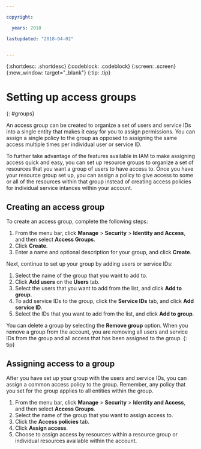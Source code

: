 ```yaml
---

copyright:

  years: 2018

lastupdated: "2018-04-02"


---
```


{:shortdesc: .shortdesc}
{:codeblock: .codeblock}
{:screen: .screen}
{:new_window: target="_blank"}
{:tip: .tip}


# Setting up access groups
{: #groups}

An access group can be created to organize a set of users and service IDs into a single entity that makes it easy for you to assign permissions. You can assign a single policy to the group as opposed to assigning the same access multiple times per individual user or service ID.

To further take advantage of the features available in IAM to make assigning access quick and easy, you can set up resource groups to organize a set of resources that you want a group of users to have access to. Once you have your resource group set up, you can assign a policy to give access to some or all of the resources within that group instead of creating access policies for individual service intances within your account.  

## Creating an access group

To create an access group, complete the following steps:

1. From the menu bar, click **Manage** &gt; **Security** &gt; **Identity and Access**, and then select **Access Groups**.
2. Click **Create**.
3. Enter a name and optional description for your group, and click **Create**.

Next, continue to set up your group by adding users or service IDs:

1. Select the name of the group that you want to add to.
2. Click **Add users** on the **Users** tab.
3. Select the users that you want to add from the list, and click **Add to group**.
4. To add service IDs to the group, click the **Service IDs** tab, and click **Add service ID**.
5. Select the IDs that you want to add from the list, and click **Add to group**.

You can delete a group by selecting the **Remove group** option. When you remove a group from the account, you are removing all users and service IDs from the group and all access that has been assigned to the group.
{: tip}


## Assigning access to a group

After you have set up your group with the users and service IDs, you can assign a common access policy to the group. Remember, any policy that you set for the group applies to all entities within the group.

1. From the menu bar, click **Manage** &gt; **Security** &gt; **Identity and Access**, and then select **Access Groups**.
2. Select the name of the group that you want to assign access to. 
3. Click the **Access policies** tab.
4. Click **Assign access**. 
5. Choose to assign access by resources within a resource group or individual resources available within the account.
